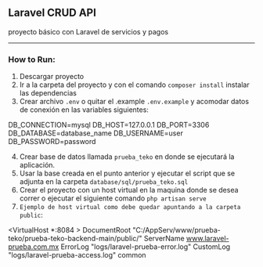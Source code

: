 ## Laravel CRUD API
proyecto básico con Laravel de servicios y pagos

----

### How to Run:
1. Descargar proyecto
2. Ir a la carpeta del proyecto y con el comando `composer install` instalar las dependencias
3. Crear archivo `.env` o quitar el .example `.env.example` y acomodar datos de conexión en las variables siguientes:

DB_CONNECTION=mysql
DB_HOST=127.0.0.1
DB_PORT=3306
DB_DATABASE=database_name
DB_USERNAME=user
DB_PASSWORD=password

4. Crear base de datos llamada `prueba_teko` en donde se ejecutará la aplicación.
5. Usar la base creada en el punto anterior y ejecutar el script que se adjunta en la carpeta `database/sql/prueba_teko.sql`
6. Crear el proyecto con un host virtual en la maquina donde se desea correr o ejecutar el siguiente comando `php artisan serve`
7. `Ejemplo de host virtual como debe quedar apuntando a la carpeta public`:

<VirtualHost *:8084 >
	DocumentRoot "C:/AppServ/www/prueba-teko/prueba-teko-backend-main/public/"
	ServerName www.laravel-prueba.com.mx
	ErrorLog "logs/laravel-prueba-error.log"
	CustomLog "logs/laravel-prueba-access.log" common
</VirtualHost>
